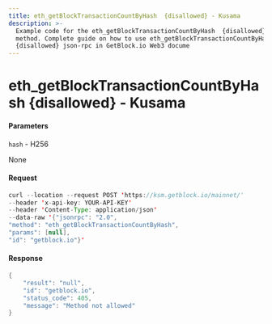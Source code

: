 ```yaml
---
title: eth_getBlockTransactionCountByHash  {disallowed} - Kusama
description: >-
  Example code for the eth_getBlockTransactionCountByHash  {disallowed} json-rpc
  method. Сomplete guide on how to use eth_getBlockTransactionCountByHash 
  {disallowed} json-rpc in GetBlock.io Web3 docume
---
```


# eth\_getBlockTransactionCountByHash  {disallowed} - Kusama

#### Parameters

`hash` - H256

None

#### Request

```java
curl --location --request POST 'https://ksm.getblock.io/mainnet/' 
--header 'x-api-key: YOUR-API-KEY' 
--header 'Content-Type: application/json' 
--data-raw '{"jsonrpc": "2.0",
"method": "eth_getBlockTransactionCountByHash",
"params": [null],
"id": "getblock.io"}'
```

#### Response

```java
{
    "result": "null",
    "id": "getblock.io",
    "status_code": 405,
    "message": "Method not allowed"
}
```
